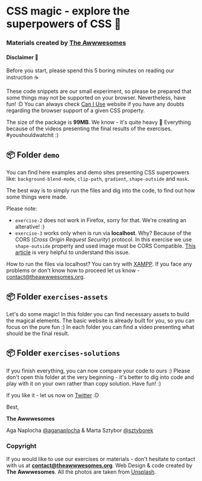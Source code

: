# CSS magic - explore the superpowers of CSS :tada:
### Materials created by [The Awwwesomes](http://theawwwesomes.org)


#### **Disclaimer** :loudspeaker:
Before you start, please spend this 5 boring minutes on reading our instruction :coffee:
  
These code snippets are our small experiment, so please be prepared that some things may not be supported on your browser. Nevertheless, have fun! :D 
You can always check [Can I Use](http://caniuse.com) website if you have any doubts regarding the browser support of a given CSS property.

The size of the package is **99MB**. We know - it's quite heavy :muscle: Everything because of the videos presenting the final results of the exercises. #youshouldwatchit :)

## :package: Folder `demo` 
You can find here examples and demo sites presenting CSS superpowers like: `background-blend-mode`, `clip-path`, `gradient`, `shape-outside` and `mask`.

The best way is to simply run the files and dig into the code, to find out how some things were made.

Please note:
- `exercise-2` does not work in Firefox, sorry for that. We're creating an alterative! :)
- `exercise-3` works only when is run via **localhost**. Why? Because of the CORS (*Cross Origin Request Security*) protocol. In this exercise we use `shape-outside` property and used image must be CORS Compatible. [This article](http://hansmuller-webkit.blogspot.ie/2013/11/css-shapes-from-images.html) is very helpful to understand this issue. 

How to run the files via localhost? You can try with [XAMPP](https://blog.udemy.com/xampp-tutorial/).
If you face any problems or don't know how to proceed let us know - contact@theawwwesomes.org.

## :package: Folder `exercises-assets`
Let's do some magic! In this folder you can find necessary assets to build the magical elements. The basic website is already built for you, so you can focus on the pure fun :)
In each folder you can find a video presenting what should be the final result.

## :package: Folder `exercises-solutions`
If you finish everything, you can now compare your code to ours :) Please don't open this folder at the very beginning - it's better to dig into code and play with it on your own rather than copy solution. 
Have fun! :)


If you like it - let us now on [Twitter](http://twitter.com/the_awwwesomes) :D

Best,

**The Awwwesomes**

Aga Naplocha [@aganaplocha](http://twitter.com/aganaplocha) & Marta Sztybor [@sztyborek](http://twitter.com/sztyborek)


### Copyright
If you would like to use our exercises or materials - don't hesitate to contact with us at **contact@theawwwesomes.org**.
Web Design & code created by **The Awwwesomes**.
All the photos are taken from [Unsplash](http://unsplash.com).